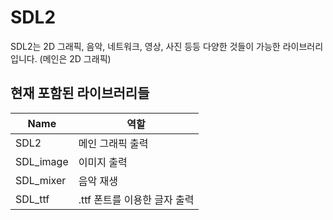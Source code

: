# SDL2

SDL2는 2D 그래픽, 음악, 네트워크, 영상, 사진 등등 다양한 것들이 가능한 라이브러리입니다.
(메인은 2D 그래픽)

## 현재 포함된 라이브러리들
|Name|역할|
|----|----|
|SDL2|메인 그래픽 출력|
|SDL_image|이미지 출력|
|SDL_mixer|음악 재생|
|SDL_ttf|.ttf 폰트를 이용한 글자 출력|